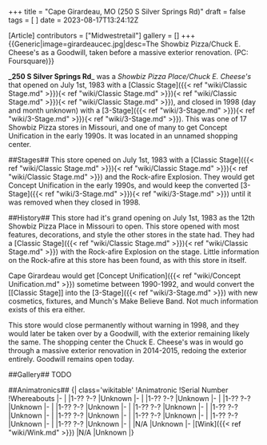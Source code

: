 +++
title = "Cape Girardeau, MO (250 S Silver Springs Rd)"
draft = false
tags = [ ]
date = 2023-08-17T13:24:12Z

[Article]
contributors = ["Midwestretail"]
gallery = []
+++
{{Generic|image=girardeaucec.jpg|desc=The Showbiz Pizza/Chuck E. Cheese's as a Goodwill, taken before a massive exterior renovation. (PC: Foursquare)}}

**_250 S Silver Springs Rd**_ was a _Showbiz Pizza Place/Chuck E. Cheese's_ that opened on July 1st, 1983 with a [Classic Stage]({{< ref "wiki/Classic Stage.md" >}}){< ref "wiki/Classic Stage.md" >}}){< ref "wiki/Classic Stage.md" >}}){< ref "wiki/Classic Stage.md" >}}), and closed in 1998 (day and month unknown) with a [3-Stage]({{< ref "wiki/3-Stage.md" >}}){< ref "wiki/3-Stage.md" >}}){< ref "wiki/3-Stage.md" >}}). This was one of 17 Showbiz Pizza stores in Missouri, and one of many to get Concept Unification in the early 1990s. It was located in an unnamed shopping center.

##Stages##
This store opened on July 1st, 1983 with a [Classic Stage]({{< ref "wiki/Classic Stage.md" >}}){< ref "wiki/Classic Stage.md" >}}){< ref "wiki/Classic Stage.md" >}}) and the Rock-afire Explosion. They would get Concept Unification in the early 1990s, and would keep the converted [3-Stage]({{< ref "wiki/3-Stage.md" >}}){< ref "wiki/3-Stage.md" >}}) until it was removed when they closed in 1998.

##History##
This store had it's grand opening on July 1st, 1983 as the 12th Showbiz Pizza Place in Missouri to open. This store opened with most features, decorations, and style the other stores in the state had. They had a [Classic Stage]({{< ref "wiki/Classic Stage.md" >}}){< ref "wiki/Classic Stage.md" >}}) with the Rock-afire Explosion on the stage. Little information on the Rock-afire at this store has been found, as with this store in itself.

Cape Girardeau would get [Concept Unification]({{< ref "wiki/Concept Unification.md" >}}) sometime between 1990-1992, and would convert the [[Classic Stage]] into the [3-Stage]({{< ref "wiki/3-Stage.md" >}}) with new cosmetics, fixtures, and Munch's Make Believe Band. Not much information exists of this era either.

This store would close permanently without warning in 1998, and they would later be taken over by a Goodwill, with the exterior remaining likely the same. The shopping center the Chuck E. Cheese's was in would go through a massive exterior renovation in 2014-2015, redoing the exterior entirely. Goodwill remains open today.

##Gallery##
TODO

##Animatronics##
{| class='wikitable'
!Animatronic
!Serial Number
!Whereabouts
|-
|
|1-?? ?-?
|Unknown
|-
|
|1-?? ?-?
|Unknown
|-
|
|1-?? ?-?
|Unknown
|-
|
|1-?? ?-?
|Unknown
|-
|
|1-?? ?-?
|Unknown
|-
|
|1-?? ?-?
|Unknown
|-
|
|1-?? ?-?
|Unknown
|-
|
|1-?? ?-?
|Unknown
|-
|
|1-?? ?-?
|Unknown
|-
|
|1-?? ?-?
|Unknown
|-
|
|N/A
|Unknown
|-
|[Wink]({{< ref "wiki/Wink.md" >}})
|N/A
|Unknown
|}